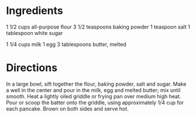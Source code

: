 # Ingredients

1 1/2 cups all-purpose flour
3 1/2 teaspoons baking powder
1 teaspoon salt
1 tablespoon white sugar
 
1 1/4 cups milk
1 egg
3 tablespoons butter, melted

# Directions
In a large bowl, sift together the flour, baking powder, salt and sugar. Make a well in the center and pour in the milk, egg and melted butter; mix until smooth.
Heat a lightly oiled griddle or frying pan over medium high heat. Pour or scoop the batter onto the griddle, using approximately 1/4 cup for each pancake. Brown on both sides and serve hot.
